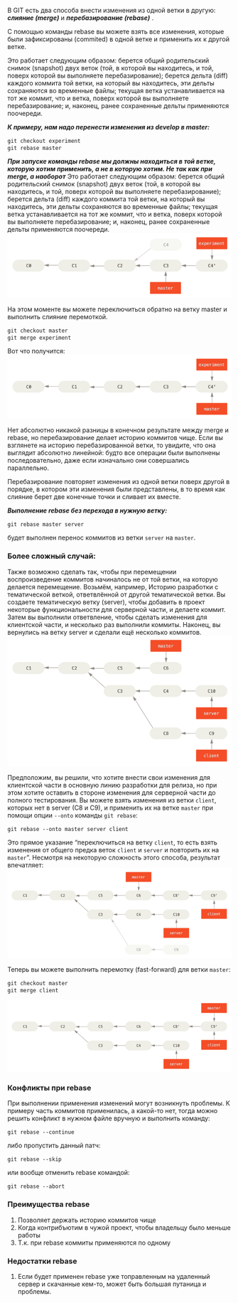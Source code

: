 В GIT есть два способа внести изменения из одной ветки в другую: ***слияние (merge)***  и ***перебазирование (rebase)*** .

С помощью команды rebase вы можете взять все изменения, которые были зафиксированы (commited) в одной ветке и применить их к другой ветке.

Это работает следующим образом: берется общий родительский снимок (snapshot) двух веток (той, в которой вы находитесь, и той, поверх которой вы выполняете перебазирование); берется дельта (diff) каждого коммита той ветки, на который вы находитесь, эти дельты сохраняются во временные файлы; текущая ветка устанавливается на тот же коммит, что и ветка, поверх которой вы выполняете перебазирование; и, наконец, ранее сохраненные дельты применяются поочереди.

***К примеру, нам надо перенести изменения из develop в master:***
```
git checkout experiment
git rebase master
```
***При запуске команды rebase мы должны находиться в той ветке, которую хотим применить, а не в которую хотим. Не так как при merge, а наоборот***
Это работает следующим образом: берется общий родительский снимок (snapshot) двух веток (той, в которой вы находитесь, и той, поверх которой вы выполняете перебазирование); берется дельта (diff) каждого коммита той ветки, на который вы находитесь, эти дельты сохраняются во временные файлы; текущая ветка устанавливается на тот же коммит, что и ветка, поверх которой вы выполняете перебазирование; и, наконец, ранее сохраненные дельты применяются поочереди.
  ![rebase-1.png](pic/rebase-1.png)
  
 На этом моменте вы можете переключиться обратно на ветку master и выполнить слияние перемоткой.
 ```
 git checkout master
 git merge experiment
 ```
 Вот что получится:
 ![rebase-2.png](pic/rebase-2.png)
 
Нет абсолютно никакой разницы в конечном результате между merge и rebase, но перебазирование делает историю коммитов чище. Если вы взглянете на историю перебазированной ветки, то увидите, что она выглядит абсолютно линейной: будто все операции были выполнены последовательно, даже если изначально они совершались параллельно.

Перебазирование повторяет изменения из одной ветки поверх другой в порядке, в котором эти изменения были представлены, в то время как слияние берет две конечные точки и сливает их вместе.

***Выполнение rebase без перехода в нужную ветку:***
```
git rebase master server
```
будет выполнен перенос коммитов из ветки `server` на `master`.

### Более сложный случай:
Также возможно сделать так, чтобы при перемещении воспроизведение коммитов начиналось не от той ветки, на которую делается перемещение. Возьмём, например, Историю разработки с тематической веткой, ответвлённой от другой тематической ветки. Вы создаете тематическую ветку (server), чтобы добавить в проект некоторые функциональности для серверной части, и делаете коммит. Затем вы выполнили ответвление, чтобы сделать изменения для клиентской части, и несколько раз выполнили коммиты. Наконец, вы вернулись на ветку server и сделали ещё несколько коммитов.
![rebase-3.png](pic/rebase-3.png)

Предположим, вы решили, что хотите внести свои изменения для клиентской части в основную линию разработки для релиза, но при этом хотите оставить в стороне изменения для серверной части до полного тестирования. Вы можете взять изменения из ветки `client`, которых нет в server (C8 и C9), и применить их на ветке `master` при помощи опции `--onto` команды `git rebase`:
```
git rebase --onto master server client
```
Это прямое указание “переключиться на ветку `client`, то есть взять изменения от общего предка веток `client` и `server` и повторить их на `master`”. Несмотря на некоторую сложность этого способа, результат впечатляет:
![rebase-4.png](pic/rebase-4.png)

Теперь вы можете выполнить перемотку (fast-forward) для ветки `master`:
```
git checkout master
git merge client
```
![rebase-5.png](pic/rebase-5.png)

### Конфликты при rebase
При выполнении применения изменений могут возникнуть проблемы. К примеру часть коммитов применилась, а какой-то нет, тогда можно решить конфликт в нужном файле вручную и выполнить команду:
```
git rebase --continue
```
либо пропустить данный патч:
```
git rebase --skip
```
или вообще отменить rebase командой:
```
git rebase --abort
```

### Преимущества rebase
1. Позволяет держать историю коммитов чище
2. Когда контрибъютим в чужой проект, чтобы владельцу было меньше работы
3. Т.к. при rebase коммиты применяются по одному

### Недостатки rebase
1. Если будет применен rebase уже топравленным на удаленный сервер и скачанные кем-то, может быть большая путаница и проблемы.
